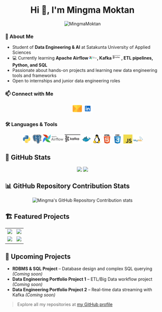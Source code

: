 <h1 align="center">Hi 👋, I'm Mingma Moktan</h1>

<!-- <p align="center">
  <img src="https://raw.githubusercontent.com/MingmaMoktan/Mingma-Moktan/main/assets/work.gif" width="400"/>
</p> -->

<p align="center">
  <img src="https://komarev.com/ghpvc/?username=MingmaMoktan&label=Profile%20views&color=0e75b6&style=flat" alt="MingmaMoktan" />
</p>

### 🔭 About Me
- Student of **Data Engineering & AI** at Satakunta University of Applied Sciences  
- 💻 Currently learning **Apache Airflow <img src="Assets/Apache_airflow.png" width="25" />, Kafka <img src="Assets/Apache_kafka.png" width="25" /> , ETL pipelines, Python, and SQL**  
- Passionate about hands-on projects and learning new data engineering tools and frameworks  
- Open to internships and junior data engineering roles  

### 📫 Connect with Me
<p align="center">
  <a href="mailto:mingma.moktan0831@gmail.com"><img src="Assets/Email_icon.png" width="30" /></a>
  <a href="https://www.linkedin.com/in/mingma-moktan"><img src="Assets/LinkedIn.png" width="30" /></a>
</p>

### 🛠 Languages & Tools
<p align="center">
  <code><img height="30" src="https://raw.githubusercontent.com/devicons/devicon/master/icons/python/python-original.svg"></code>
  <code><img height="30" src="https://raw.githubusercontent.com/devicons/devicon/master/icons/postgresql/postgresql-original.svg"></code>
  <code><img height="30" src="Assets/Apache_airflow.png"></code>
  <code><img height="30" src="Assets/Apache_kafka.png"></code>
  <code><img height="30" src="https://raw.githubusercontent.com/devicons/devicon/master/icons/docker/docker-original.svg"></code>
  <code><img height="30" src="https://raw.githubusercontent.com/devicons/devicon/master/icons/linux/linux-original.svg"></code>
  <code><img height="30" src="https://raw.githubusercontent.com/devicons/devicon/master/icons/html5/html5-original-wordmark.svg"></code>
  <code><img height="30" src="https://raw.githubusercontent.com/devicons/devicon/master/icons/css3/css3-original-wordmark.svg"></code>
  <code><img height="30" src="https://raw.githubusercontent.com/devicons/devicon/master/icons/javascript/javascript-original.svg"></code>
  <code><img height="30" src="https://raw.githubusercontent.com/devicons/devicon/master/icons/mysql/mysql-original-wordmark.svg"></code>
</p>

## 🚀 GitHub Stats
<p align="center">
  <img src="https://github-readme-stats.vercel.app/api?username=MingmaMoktan&show_icons=true&count_private=true&theme=swift" />
  <img src="https://github-readme-stats.vercel.app/api/top-langs/?username=MingmaMoktan&layout=compact&theme=swift" />
</p>

## 📊 GitHub Repository Contribution Stats
<p align="center">
  <img src="https://github-contributor-stats.vercel.app/api?username=MingmaMoktan&combine_all_yearly_contributions=true&hide=B,B%2B&hide_contributor_rank=false&limit=10&order_by=contributions" alt="Mingma's GitHub Repository Contribution stats" />
</p>

## 🏗 Featured Projects
<table align="center">
  <tr>
    <td width="50%" align="center">
      <a href="https://github.com/MingmaMoktan/ETL_Project_1">
        <img src="https://github-readme-stats.vercel.app/api/pin/?username=MingmaMoktan&repo=ETL_Project_1&cache_seconds=1" />
      </a>
    </td>
    <td width="50%" align="center">
      <a href="https://github.com/MingmaMoktan/Automated_backup_script">
        <img src="https://github-readme-stats.vercel.app/api/pin/?username=MingmaMoktan&repo=Automated_backup_script&cache_seconds=1" />
      </a>
    </td>
  </tr>
  <tr>
    <td width="50%" align="center">
      <a href="https://github.com/MingmaMoktan/Spotify_clone">
        <img src="https://github-readme-stats.vercel.app/api/pin/?username=MingmaMoktan&repo=Spotify_clone&cache_seconds=1" />
      </a>
    </td>
    <td width="50%" align="center">
      <a href="https://github.com/MingmaMoktan/My_Py_Projects">
        <img src="https://github-readme-stats.vercel.app/api/pin/?username=MingmaMoktan&repo=My_Py_Projects&cache_seconds=1" />
      </a>
    </td>
  </tr>
</table>

## 🔧 Upcoming Projects
- **RDBMS & SQL Project** – Database design and complex SQL querying *(Coming soon)*  
- **Data Engineering Portfolio Project 1** – ETL/Big Data workflow project *(Coming soon)*  
- **Data Engineering Portfolio Project 2** – Real-time data streaming with Kafka *(Coming soon)*  

> Explore all my repositories at [my GitHub profile](https://github.com/MingmaMoktan/Mingma-Moktan)